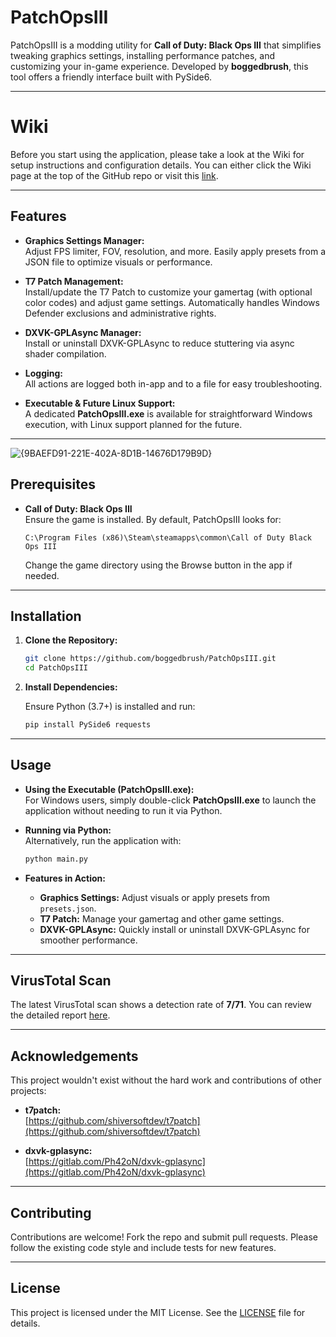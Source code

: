 # PatchOpsIII

PatchOpsIII is a modding utility for **Call of Duty: Black Ops III** that simplifies tweaking graphics settings, installing performance patches, and customizing your in-game experience. Developed by **boggedbrush**, this tool offers a friendly interface built with PySide6.

---
# Wiki

Before you start using the application, please take a look at the Wiki for setup instructions and configuration details. You can either click the Wiki page at the top of the GitHub repo or visit this [link](https://github.com/boggedbrush/PatchOpsIII/wiki).

---

## Features

- **Graphics Settings Manager:**  
  Adjust FPS limiter, FOV, resolution, and more. Easily apply presets from a JSON file to optimize visuals or performance.

- **T7 Patch Management:**  
  Install/update the T7 Patch to customize your gamertag (with optional color codes) and adjust game settings. Automatically handles Windows Defender exclusions and administrative rights.

- **DXVK-GPLAsync Manager:**  
  Install or uninstall DXVK-GPLAsync to reduce stuttering via async shader compilation.

- **Logging:**  
  All actions are logged both in-app and to a file for easy troubleshooting.

- **Executable & Future Linux Support:**  
  A dedicated **PatchOpsIII.exe** is available for straightforward Windows execution, with Linux support planned for the future.

---

![{9BAEFD91-221E-402A-8D1B-14676D179B9D}](https://github.com/user-attachments/assets/857e3460-98b4-45c7-bc4e-cd1fcdfef9fb)

## Prerequisites

- **Call of Duty: Black Ops III**  
  Ensure the game is installed. By default, PatchOpsIII looks for:
  ```
  C:\Program Files (x86)\Steam\steamapps\common\Call of Duty Black Ops III
  ```
  Change the game directory using the Browse button in the app if needed.

---

## Installation

1. **Clone the Repository:**

   ```bash
   git clone https://github.com/boggedbrush/PatchOpsIII.git
   cd PatchOpsIII
   ```

2. **Install Dependencies:**

   Ensure Python (3.7+) is installed and run:

   ```bash
   pip install PySide6 requests
   ```

---

## Usage

- **Using the Executable (PatchOpsIII.exe):**  
  For Windows users, simply double-click **PatchOpsIII.exe** to launch the application without needing to run it via Python.

- **Running via Python:**  
  Alternatively, run the application with:

  ```bash
  python main.py
  ```

- **Features in Action:**  
  - **Graphics Settings:** Adjust visuals or apply presets from `presets.json`.
  - **T7 Patch:** Manage your gamertag and other game settings.
  - **DXVK-GPLAsync:** Quickly install or uninstall DXVK-GPLAsync for smoother performance.

---

## VirusTotal Scan

The latest VirusTotal scan shows a detection rate of **7/71**. You can review the detailed report [here](https://www.virustotal.com/gui/file/dcb513ebe42d737b6647e92939d98cdaceed06031c363e19ca2bf674cb4e7874).

---

## Acknowledgements

This project wouldn't exist without the hard work and contributions of other projects:

- **t7patch:**  
  [https://github.com/shiversoftdev/t7patch](https://github.com/shiversoftdev/t7patch)

- **dxvk-gplasync:**  
  [https://gitlab.com/Ph42oN/dxvk-gplasync](https://gitlab.com/Ph42oN/dxvk-gplasync)

---

## Contributing

Contributions are welcome! Fork the repo and submit pull requests. Please follow the existing code style and include tests for new features.

---

## License

This project is licensed under the MIT License. See the [LICENSE](LICENSE) file for details.
